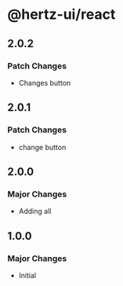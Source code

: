 # @hertz-ui/react

## 2.0.2

### Patch Changes

- Changes button

## 2.0.1

### Patch Changes

- change button

## 2.0.0

### Major Changes

- Adding all

## 1.0.0

### Major Changes

- Initial
